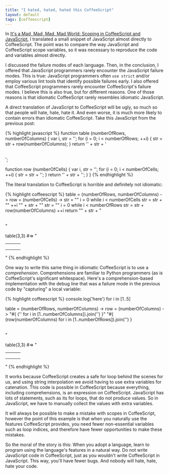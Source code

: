 ```yaml
---
title: "I hated, hated, hated this CoffeeScript"
layout: default
tags: [coffeescript]
---
```


In [It's a Mad, Mad, Mad, Mad World: Scoping in CoffeeScript and JavaScript][mad], I translated a small snippet of JavaScript almost directly to CoffeeScript. The point was to compare the way JavaScript and CoffeeScript scope variables, so it was necessary to reproduce the code and variables almost directly.

[mad]: http://raganwald.com/2013/07/27/Ive-always-been-mad.html

I discussed the failure modes of each language. Then, in the conclusion, I offered that JavaScript programmers rarely encounter the JavaScript failure modes. This is true: JavaScript programmers often `use strict` and/or employ various lint tools that identify possible failures early. I also offered that CoffeeScript programmers rarely encounter CoffeeScript's failure modes. I believe this is also true, but for different reasons. One of those reasons is that idiomatic CoffeeScript rarely resembles idiomatic JavaScript.

A direct translation of JavaScript to CoffeeScript will be ugly, so much so that people will hate, hate, hate it. And even worse, it is much more likely to contain errors than idiomatic CoffeeScript. Take this JavaScript from the previous post:

{% highlight javascript %}
function table (numberOfRows, numberOfColumns) {
  var i,
      str = '';
  for (i = 0; i < numberOfRows; ++i) {
    str = str + row(numberOfColumns);
  }
  return '<table>' + str + '</table>';
  
  function row (numberOfCells) {
    var i,
        str = '';
    for (i = 0; i < numberOfCells; ++i) {
      str = str + '<td></td>';
    }
    return '<tr>' + str + '</tr>';
  }
}
{% endhighlight %}

The literal translation to CoffeeScript is horrible and definitely not idiomatic:

{% highlight coffeescript %}
table = (numberOfRows, numberOfColumns) ->
  row = (numberOfCells) ->
    str = ""
    i = 0
    while i < numberOfCells
      str = str + "<td></td>"
      ++i
    "<tr>" + str + "</tr>"
  str = ""
  i = 0
  while i < numberOfRows
    str = str + row(numberOfColumns)
    ++i
  return "<table>" + str + "</table>"
  
table(3,3)
  #=> "<table><tr><td></td><td></td><td></td></tr><tr><td></td><td></td><td></td></tr><tr><td></td><td></td><td></td></tr></table>"
{% endhighlight %}

One way to write this same thing in idiomatic CoffeeScript is to use a *comprehension*. Comprehensions are familiar to Python programmers (as is CoffeeScript's significant whitespace). Here's a comprehension-based implementation with the debug line that was a failure mode in the previous code by "capturing" a local variable:

{% highlight coffeescript %}
console.log('here') for i in [1..5]

table = (numberOfRows, numberOfColumns) ->
  row = (numberOfColumns) ->
    "<tr>#{ ('<td></td>' for i in [1..numberOfColumns]).join('') }</tr>"
  "<table>#{ (row(numberOfColumns) for i in [1..numberOfRows]).join('') }</table>"

table(3,3)
  #=> "<table><tr><td></td><td></td><td></td></tr><tr><td></td><td></td><td></td></tr><tr><td></td><td></td><td></td></tr></table>"
{% endhighlight %}

It works because CoffeeScript creates a safe for loop behind the scenes for us, and using string interpolation we avoid having to use extra variables for catenation. This code is possible in CoffeeScript because everything, including comprehensions, is an expression on CoffeeScript. JavaScript has lots of statements, such as its for loops, that do not produce values. So in JavaScript, we have to manually collect the values with extra variables.

It will always be possible to make a mistake with scopes in CoffeeScript, however the point of this example is that when you naturally use the features CoffeeScript provides, you need fewer non-essential variables such as loop indices, and therefore have fewer opportunities to make these mistakes.

So the moral of the story is this: When you adopt a language, learn to program using the language's features in a natural way. Do not write JavaScript code in CoffeeScript, just as you wouldn't write CoffeeScript in JavaScript. This way, you'll have fewer bugs. And nobody will hate, hate, hate your code.